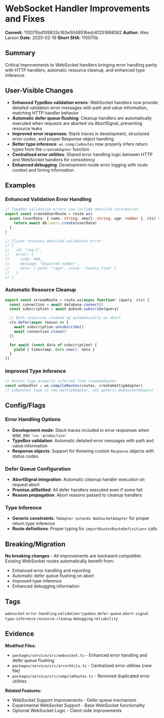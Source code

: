 # WebSocket Handler Improvements and Fixes

**Commit:** 110075bd109833c163e5049516edc61251668582
**Author:** Alec Larson
**Date:** 2025-02-19
**Short SHA:** 110075b

## Summary

Critical improvements to WebSocket handlers bringing error handling parity with HTTP handlers, automatic resource cleanup, and enhanced type inference.

## User-Visible Changes

- **Enhanced TypeBox validation errors**: WebSocket handlers now provide detailed validation error messages with path and value information, matching HTTP handler behavior
- **Automatic defer queue flushing**: Cleanup handlers are automatically executed when requests are aborted via AbortSignal, preventing resource leaks
- **Improved error responses**: Stack traces in development, structured error codes, and proper Response object handling
- **Better type inference**: `ws.compileRoutes` now properly infers return types from the `createAdapter` function
- **Centralized error utilities**: Shared error handling logic between HTTP and WebSocket handlers for consistency
- **Enhanced debugging**: Development-mode error logging with route context and timing information

## Examples

### Enhanced Validation Error Handling
```ts
// TypeBox validation errors now include detailed information
export const createUserRoute = route.ws(
  async (userData: { name: string; email: string; age: number }, ctx) => {
    return await db.users.create(userData)
  }
)

// Client receives detailed validation error:
// {
//   id: "req-1",
//   error: {
//     code: 400,
//     message: "Expected number",
//     data: { path: "/age", value: "twenty-five" }
//   }
// }
```

### Automatic Resource Cleanup
```ts
export const streamRoute = route.ws(async function* (query, ctx) {
  const connection = await database.connect()
  const subscription = await pubsub.subscribe(query)

  // Both resources cleaned up automatically on abort
  ctx.defer(async reason => {
    await subscription.unsubscribe()
    await connection.close()
  })

  for await (const data of subscription) {
    yield { timestamp: Date.now(), data }
  }
})
```

### Improved Type Inference
```ts
// Return type properly inferred from createAdapter
const wsHandler = ws.compileRoutes(routes, createHattipAdapter)
// wsHandler type is now HattipAdapter, not generic WebSocketAdapter
```

## Config/Flags

### Error Handling Options
- **Development mode**: Stack traces included in error responses when `NODE_ENV !== 'production'`
- **TypeBox validation**: Automatic detailed error messages with path and value information
- **Response objects**: Support for throwing custom `Response` objects with status codes

### Defer Queue Configuration
- **AbortSignal integration**: Automatic cleanup handler execution on request abort
- **Promise.allSettled**: All defer handlers executed even if some fail
- **Reason propagation**: Abort reasons passed to cleanup handlers

### Type Inference
- **Generic constraints**: `TAdapter extends WebSocketAdapter` for proper return type inference
- **Route definitions**: Proper typing for `importRoute<RouteDefinition>` calls

## Breaking/Migration

**No breaking changes** - All improvements are backward compatible. Existing WebSocket routes automatically benefit from:
- Enhanced error handling and reporting
- Automatic defer queue flushing on abort
- Improved type inference
- Enhanced debugging information

## Tags

`websocket` `error-handling` `validation` `typebox` `defer-queue` `abort-signal` `type-inference` `resource-cleanup` `debugging` `reliability`

## Evidence

**Modified Files:**
- `packages/service/src/websocket.ts` - Enhanced error handling and defer queue flushing
- `packages/service/src/errorUtils.ts` - Centralized error utilities (new file)
- `packages/service/src/compileRoutes.ts` - Removed duplicated error utilities

**Related Features:**
- WebSocket Support Improvements - Defer queue mechanism
- Experimental WebSocket Support - Base WebSocket functionality
- Optional WebSocket Logic - Client-side improvements
